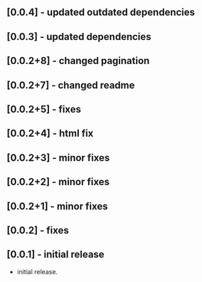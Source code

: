 ## [0.0.4] - updated outdated dependencies
## [0.0.3] - updated dependencies
## [0.0.2+8] - changed pagination
## [0.0.2+7] - changed readme
## [0.0.2+5] - fixes
## [0.0.2+4] - html fix
## [0.0.2+3] - minor fixes
## [0.0.2+2] - minor fixes
## [0.0.2+1] - minor fixes
## [0.0.2] - fixes
## [0.0.1] - initial release

* initial release.
